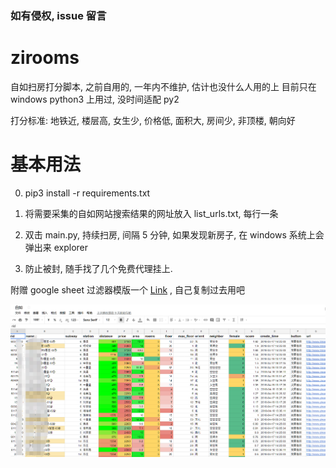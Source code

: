 ### 如有侵权, issue 留言

# zirooms

自如扫房打分脚本, 之前自用的, 一年内不维护, 估计也没什么人用的上
目前只在 windows python3 上用过, 没时间适配 py2

打分标准:
地铁近, 楼层高, 女生少, 价格低, 面积大, 房间少, 非顶楼, 朝向好

# 基本用法

0. pip3 install -r requirements.txt

1. 将需要采集的自如网站搜索结果的网址放入 list_urls.txt, 每行一条

2. 双击 main.py, 持续扫房, 间隔 5 分钟, 如果发现新房子, 在 windows 系统上会弹出来 explorer

3. 防止被封, 随手找了几个免费代理挂上.

附赠 google sheet 过滤器模版一个 [Link](https://docs.google.com/spreadsheets/d/1zqirXcwQdj_W7HgNhTY-zXN6vZ9Hy7lFb4s-vRgcsXE/edit?usp=sharing) , 自己复制过去用吧

![image](./pic.png) 

